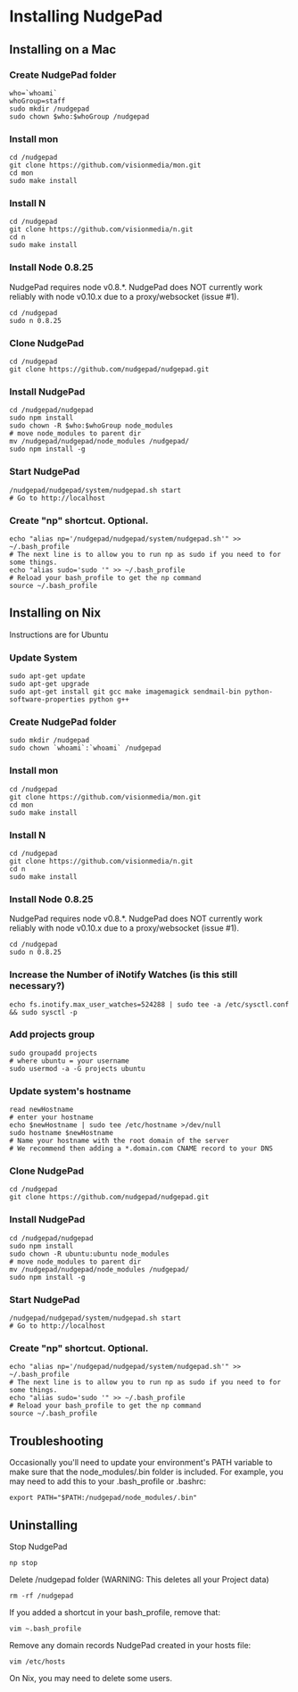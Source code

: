 Installing NudgePad
===================

Installing on a Mac
-------------------

### Create NudgePad folder

    who=`whoami`
    whoGroup=staff
    sudo mkdir /nudgepad
    sudo chown $who:$whoGroup /nudgepad

### Install mon

    cd /nudgepad
    git clone https://github.com/visionmedia/mon.git
    cd mon
    sudo make install

### Install N

    cd /nudgepad
    git clone https://github.com/visionmedia/n.git
    cd n
    sudo make install

### Install Node 0.8.25

NudgePad requires node v0.8.*. NudgePad does NOT currently work reliably with node v0.10.x due to a proxy/websocket (issue #1).

    cd /nudgepad
    sudo n 0.8.25

### Clone NudgePad

    cd /nudgepad
    git clone https://github.com/nudgepad/nudgepad.git

### Install NudgePad

    cd /nudgepad/nudgepad
    sudo npm install
    sudo chown -R $who:$whoGroup node_modules
    # move node_modules to parent dir
    mv /nudgepad/nudgepad/node_modules /nudgepad/
    sudo npm install -g

### Start NudgePad

    /nudgepad/nudgepad/system/nudgepad.sh start
    # Go to http://localhost

### Create "np" shortcut. Optional.

    echo "alias np='/nudgepad/nudgepad/system/nudgepad.sh'" >> ~/.bash_profile
    # The next line is to allow you to run np as sudo if you need to for some things.
    echo "alias sudo='sudo '" >> ~/.bash_profile
    # Reload your bash_profile to get the np command
    source ~/.bash_profile

Installing on Nix
-----------------

Instructions are for Ubuntu

### Update System

    sudo apt-get update
    sudo apt-get upgrade
    sudo apt-get install git gcc make imagemagick sendmail-bin python-software-properties python g++

### Create NudgePad folder

    sudo mkdir /nudgepad
    sudo chown `whoami`:`whoami` /nudgepad

### Install mon

    cd /nudgepad
    git clone https://github.com/visionmedia/mon.git
    cd mon
    sudo make install

### Install N

    cd /nudgepad
    git clone https://github.com/visionmedia/n.git
    cd n
    sudo make install

### Install Node 0.8.25

NudgePad requires node v0.8.*. NudgePad does NOT currently work reliably with node v0.10.x due to a proxy/websocket (issue #1).

    cd /nudgepad
    sudo n 0.8.25

### Increase the Number of iNotify Watches (is this still necessary?)

    echo fs.inotify.max_user_watches=524288 | sudo tee -a /etc/sysctl.conf && sudo sysctl -p

### Add projects group

    sudo groupadd projects
    # where ubuntu = your username
    sudo usermod -a -G projects ubuntu

### Update system's hostname

    read newHostname
    # enter your hostname
    echo $newHostname | sudo tee /etc/hostname >/dev/null
    sudo hostname $newHostname
    # Name your hostname with the root domain of the server
    # We recommend then adding a *.domain.com CNAME record to your DNS

### Clone NudgePad

    cd /nudgepad
    git clone https://github.com/nudgepad/nudgepad.git

### Install NudgePad

    cd /nudgepad/nudgepad
    sudo npm install
    sudo chown -R ubuntu:ubuntu node_modules
    # move node_modules to parent dir
    mv /nudgepad/nudgepad/node_modules /nudgepad/
    sudo npm install -g

### Start NudgePad

    /nudgepad/nudgepad/system/nudgepad.sh start
    # Go to http://localhost

### Create "np" shortcut. Optional.

    echo "alias np='/nudgepad/nudgepad/system/nudgepad.sh'" >> ~/.bash_profile
    # The next line is to allow you to run np as sudo if you need to for some things.
    echo "alias sudo='sudo '" >> ~/.bash_profile
    # Reload your bash_profile to get the np command
    source ~/.bash_profile


Troubleshooting
---------------


Occasionally you'll need to update your environment's PATH variable to make
sure that the node_modules/.bin folder is included. For example, you may need
to add this to your .bash_profile or .bashrc:

    export PATH="$PATH:/nudgepad/node_modules/.bin"


Uninstalling
------------

Stop NudgePad

    np stop

Delete /nudgepad folder (WARNING: This deletes all your Project data)

    rm -rf /nudgepad

If you added a shortcut in your bash_profile, remove that:

    vim ~.bash_profile

Remove any domain records NudgePad created in your hosts file:

    vim /etc/hosts

On Nix, you may need to delete some users.


